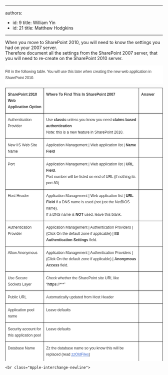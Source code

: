 

---
authors:
  - id: 9
    title: William Yin
  - id: 21
    title: Matthew Hodgkins
---




<span class='intro'> <p>When you move to SharePoint 2010, you will need to know the settings you had on your 2007 server. <br>Therefore document all the settings from the SharePoint 2007 server, that you will need to re-create on the SharePoint 2010 server.</p> </span>


 <p style="margin&#58;0cm 0cm 0pt;padding&#58;10px 0px;font-size&#58;12px;line-height&#58;20px;color&#58;rgb(51, 51, 51);font-family&#58;verdana, arial, sans-serif;font-style&#58;normal;font-variant&#58;normal;font-weight&#58;normal;letter-spacing&#58;normal;text-align&#58;-webkit-left;text-indent&#58;0px;text-transform&#58;none;white-space&#58;normal;word-spacing&#58;0px;background-color&#58;rgb(255, 255, 255);">
        Fill in the following table. You will use this later when creating the new web application in SharePoint 2010.</p>
    <table border="1" cellpadding="0" cellspacing="0" style="border-collapse&#58;collapse;color&#58;rgb(51, 51, 51);font-family&#58;verdana, arial, sans-serif;font-size&#58;12px;font-style&#58;normal;font-variant&#58;normal;font-weight&#58;normal;letter-spacing&#58;normal;line-height&#58;18px;text-indent&#58;0px;text-transform&#58;none;white-space&#58;normal;word-spacing&#58;0px;background-color&#58;rgb(255, 255, 255);border&#58;medium none;height&#58;873px;">
        <tbody><tr>
            <td valign="top" style="border&#58;1pt solid windowtext;width&#58;60px;padding&#58;0cm 5.4pt;height&#58;71px;">
                <p style="margin&#58;0cm 0cm 0pt;padding&#58;10px 0px;font-size&#58;12px;line-height&#58;20px;">
                    <b>SharePoint&#160;2010 Web Application&#160;Option</b></p>
            </td>
            <td valign="top" style="border-top-width&#58;1pt;border-top-style&#58;solid;border-right-width&#58;1pt;border-right-style&#58;solid;width&#58;350px;border-bottom-width&#58;1pt;border-bottom-style&#58;solid;padding&#58;0cm 5.4pt;height&#58;71px;">
                <p style="margin&#58;0cm 0cm 0pt;padding&#58;10px 0px;font-size&#58;12px;line-height&#58;20px;">
                    <b>Where To Find This In SharePoint 2007</b></p>
            </td>
            <td valign="top" width="30px" style="border-top-width&#58;1pt;border-top-style&#58;solid;border-right-width&#58;1pt;border-right-style&#58;solid;width&#58;50pt;border-bottom-width&#58;1pt;border-bottom-style&#58;solid;padding&#58;0cm 5.4pt;height&#58;71px;">
                <p style="margin&#58;0cm 0cm 0pt;padding&#58;10px 0px;font-size&#58;12px;line-height&#58;20px;">
                    <b>Answer</b></p>
            </td>
        </tr>
        <tr>
            <td valign="top" style="border-right-width&#58;1pt;border-right-style&#58;solid;width&#58;60px;border-bottom-width&#58;1pt;border-bottom-style&#58;solid;padding&#58;0cm 5.4pt;border-left-width&#58;1pt;border-left-style&#58;solid;background-color&#58;transparent;">
                <p style="margin&#58;0cm 0cm 0pt;padding&#58;10px 0px;font-size&#58;12px;line-height&#58;20px;">
                    Authentication Provider</p>
            </td>
            <td valign="top" style="border-right-width&#58;1pt;border-right-style&#58;solid;width&#58;350px;border-bottom-width&#58;1pt;border-bottom-style&#58;solid;padding&#58;0cm 5.4pt;background-color&#58;transparent;">
                <p style="margin&#58;0cm 0cm 0pt;padding&#58;10px 0px;font-size&#58;12px;line-height&#58;20px;">
                    Use&#160;<b>classic</b>&#160;unless you know you need&#160;<b>claims based authentication&#160;<br>
                    </b>Note&#58; this is a new feature in SharePoint 2010.</p>
            </td>
            <td valign="top" width="50px" style="border-right-width&#58;1pt;border-right-style&#58;solid;width&#58;60px;border-bottom-width&#58;1pt;border-bottom-style&#58;solid;padding&#58;0cm 5.4pt;background-color&#58;transparent;">
                <p style="margin&#58;0cm 0cm 0pt;padding&#58;10px 0px;font-size&#58;12px;line-height&#58;20px;">
                    &#160;</p>
            </td>
        </tr>
        <tr>
            <td valign="top" style="border-right-width&#58;1pt;border-right-style&#58;solid;width&#58;60px;border-bottom-width&#58;1pt;border-bottom-style&#58;solid;padding&#58;0cm 5.4pt;border-left-width&#58;1pt;border-left-style&#58;solid;background-color&#58;transparent;">
                <p style="margin&#58;0cm 0cm 0pt;padding&#58;10px 0px;font-size&#58;12px;line-height&#58;20px;">
                    New IIS Web Site Name</p>
            </td>
            <td valign="top" style="border-right-width&#58;1pt;border-right-style&#58;solid;width&#58;350px;border-bottom-width&#58;1pt;border-bottom-style&#58;solid;padding&#58;0cm 5.4pt;background-color&#58;transparent;">
                <p style="margin&#58;0cm 0cm 0pt;padding&#58;10px 0px;font-size&#58;12px;line-height&#58;20px;">
                    Application Management | Web application list |&#160;<b>Name Field</b></p>
            </td>
            <td valign="top" width="50px" style="border-right-width&#58;1pt;border-right-style&#58;solid;width&#58;60px;border-bottom-width&#58;1pt;border-bottom-style&#58;solid;padding&#58;0cm 5.4pt;background-color&#58;transparent;">
                <p style="margin&#58;0cm 0cm 0pt;padding&#58;10px 0px;font-size&#58;12px;line-height&#58;20px;">
                    &#160;</p>
            </td>
        </tr>
        <tr>
            <td valign="top" style="border-right-width&#58;1pt;border-right-style&#58;solid;width&#58;60px;border-bottom-width&#58;1pt;border-bottom-style&#58;solid;padding&#58;0cm 5.4pt;border-left-width&#58;1pt;border-left-style&#58;solid;background-color&#58;transparent;">
                <p style="margin&#58;0cm 0cm 0pt;padding&#58;10px 0px;font-size&#58;12px;line-height&#58;20px;">
                    Port</p>
            </td>
            <td valign="top" style="border-right-width&#58;1pt;border-right-style&#58;solid;width&#58;350px;border-bottom-width&#58;1pt;border-bottom-style&#58;solid;padding&#58;0cm 5.4pt;background-color&#58;transparent;">
                <p style="margin&#58;0cm 0cm 0pt;padding&#58;10px 0px;font-size&#58;12px;line-height&#58;20px;">
                    Application Management | Web application list |&#160;<b>URL Field</b>.&#160;<br>
                    Port number will be listed on end of URL (if nothing its port 80)</p>
            </td>
            <td valign="top" width="50px" style="border-right-width&#58;1pt;border-right-style&#58;solid;width&#58;60px;border-bottom-width&#58;1pt;border-bottom-style&#58;solid;padding&#58;0cm 5.4pt;background-color&#58;transparent;">
                <p style="margin&#58;0cm 0cm 0pt;padding&#58;10px 0px;font-size&#58;12px;line-height&#58;20px;">
                    &#160;</p>
            </td>
        </tr>
        <tr>
            <td valign="top" style="border-right-width&#58;1pt;border-right-style&#58;solid;width&#58;60px;border-bottom-width&#58;1pt;border-bottom-style&#58;solid;padding&#58;0cm 5.4pt;border-left-width&#58;1pt;border-left-style&#58;solid;background-color&#58;transparent;">
                <p style="margin&#58;0cm 0cm 0pt;padding&#58;10px 0px;font-size&#58;12px;line-height&#58;20px;">
                    Host Header</p>
            </td>
            <td valign="top" style="border-right-width&#58;1pt;border-right-style&#58;solid;width&#58;350px;border-bottom-width&#58;1pt;border-bottom-style&#58;solid;padding&#58;0cm 5.4pt;background-color&#58;transparent;">
                <p style="margin&#58;0cm 0cm 0pt;padding&#58;10px 0px;font-size&#58;12px;line-height&#58;20px;">
                    Application Management | Web application list |&#160;<b>URL Field</b>&#160;if a DNS name is used (not just the NetBIOS name).&#160;<br>
                    If a DNS name is&#160;<b>NOT</b>&#160;used, leave this blank.</p>
            </td>
            <td valign="top" width="50px" style="border-right-width&#58;1pt;border-right-style&#58;solid;width&#58;60px;border-bottom-width&#58;1pt;border-bottom-style&#58;solid;padding&#58;0cm 5.4pt;background-color&#58;transparent;">
                <p style="margin&#58;0cm 0cm 0pt;padding&#58;10px 0px;font-size&#58;12px;line-height&#58;20px;">
                    &#160;</p>
            </td>
        </tr>
        <tr>
            <td valign="top" style="border-right-width&#58;1pt;border-right-style&#58;solid;width&#58;60px;border-bottom-width&#58;1pt;border-bottom-style&#58;solid;padding&#58;0cm 5.4pt;border-left-width&#58;1pt;border-left-style&#58;solid;background-color&#58;transparent;">
                <p style="margin&#58;0cm 0cm 0pt;padding&#58;10px 0px;font-size&#58;12px;line-height&#58;20px;">
                    Authentication Provider</p>
            </td>
            <td valign="top" style="border-right-width&#58;1pt;border-right-style&#58;solid;width&#58;350px;border-bottom-width&#58;1pt;border-bottom-style&#58;solid;padding&#58;0cm 5.4pt;background-color&#58;transparent;">
                <p style="margin&#58;0cm 0cm 0pt;padding&#58;10px 0px;font-size&#58;12px;line-height&#58;20px;">
                    Application Management | Authentication Providers | (Click On the default zone if applicable) |&#160;<b>IIS Authentication Settings</b>&#160;field.</p>
            </td>
            <td valign="top" width="50px" style="border-right-width&#58;1pt;border-right-style&#58;solid;width&#58;60px;border-bottom-width&#58;1pt;border-bottom-style&#58;solid;padding&#58;0cm 5.4pt;background-color&#58;transparent;">
                <p style="margin&#58;0cm 0cm 0pt;padding&#58;10px 0px;font-size&#58;12px;line-height&#58;20px;">
                    &#160;</p>
            </td>
        </tr>
        <tr>
            <td valign="top" style="border-right-width&#58;1pt;border-right-style&#58;solid;width&#58;60px;border-bottom-width&#58;1pt;border-bottom-style&#58;solid;padding&#58;0cm 5.4pt;border-left-width&#58;1pt;border-left-style&#58;solid;background-color&#58;transparent;">
                <p style="margin&#58;0cm 0cm 0pt;padding&#58;10px 0px;font-size&#58;12px;line-height&#58;20px;">
                    Allow Anonymous</p>
            </td>
            <td valign="top" style="border-right-width&#58;1pt;border-right-style&#58;solid;width&#58;350px;border-bottom-width&#58;1pt;border-bottom-style&#58;solid;padding&#58;0cm 5.4pt;background-color&#58;transparent;">
                <p style="margin&#58;0cm 0cm 0pt;padding&#58;10px 0px;font-size&#58;12px;line-height&#58;20px;">
                    Application Management | Authentication Providers | (Click On the default zone if applicable) |&#160;<b>Anonymous Access</b>&#160;field.</p>
            </td>
            <td valign="top" width="50px" style="border-right-width&#58;1pt;border-right-style&#58;solid;width&#58;60px;border-bottom-width&#58;1pt;border-bottom-style&#58;solid;padding&#58;0cm 5.4pt;background-color&#58;transparent;">
                <p style="margin&#58;0cm 0cm 0pt;padding&#58;10px 0px;font-size&#58;12px;line-height&#58;20px;">
                    &#160;</p>
            </td>
        </tr>
        <tr>
            <td valign="top" style="border-right-width&#58;1pt;border-right-style&#58;solid;width&#58;60px;border-bottom-width&#58;1pt;border-bottom-style&#58;solid;padding&#58;0cm 5.4pt;border-left-width&#58;1pt;border-left-style&#58;solid;background-color&#58;transparent;">
                <p style="margin&#58;0cm 0cm 0pt;padding&#58;10px 0px;font-size&#58;12px;line-height&#58;20px;">
                    Use Secure Sockets Layer</p>
            </td>
            <td valign="top" style="border-right-width&#58;1pt;border-right-style&#58;solid;width&#58;350px;border-bottom-width&#58;1pt;border-bottom-style&#58;solid;padding&#58;0cm 5.4pt;background-color&#58;transparent;">
                <p style="margin&#58;0cm 0cm 0pt;padding&#58;10px 0px;font-size&#58;12px;line-height&#58;20px;">
                    Check whether the SharePoint site URL like “<b>https</b>&#58;//***”</p>
            </td>
            <td valign="top" width="50px" style="border-right-width&#58;1pt;border-right-style&#58;solid;width&#58;60px;border-bottom-width&#58;1pt;border-bottom-style&#58;solid;padding&#58;0cm 5.4pt;background-color&#58;transparent;">
                <p style="margin&#58;0cm 0cm 0pt;padding&#58;10px 0px;font-size&#58;12px;line-height&#58;20px;">
                    &#160;</p>
            </td>
        </tr>
        <tr>
            <td valign="top" style="border-right-width&#58;1pt;border-right-style&#58;solid;width&#58;60px;border-bottom-width&#58;1pt;border-bottom-style&#58;solid;padding&#58;0cm 5.4pt;border-left-width&#58;1pt;border-left-style&#58;solid;background-color&#58;transparent;">
                <p style="margin&#58;0cm 0cm 0pt;padding&#58;10px 0px;font-size&#58;12px;line-height&#58;20px;">
                    Public URL</p>
            </td>
            <td valign="top" style="border-right-width&#58;1pt;border-right-style&#58;solid;width&#58;350px;border-bottom-width&#58;1pt;border-bottom-style&#58;solid;padding&#58;0cm 5.4pt;background-color&#58;transparent;">
                <p style="margin&#58;0cm 0cm 0pt;padding&#58;10px 0px;font-size&#58;12px;line-height&#58;20px;">
                    Automatically updated from Host Header</p>
            </td>
            <td valign="top" width="50px" style="border-right-width&#58;1pt;border-right-style&#58;solid;width&#58;60px;border-bottom-width&#58;1pt;border-bottom-style&#58;solid;padding&#58;0cm 5.4pt;background-color&#58;transparent;">
                <p style="margin&#58;0cm 0cm 0pt;padding&#58;10px 0px;font-size&#58;12px;line-height&#58;20px;">
                    &#160;</p>
            </td>
        </tr>
        <tr>
            <td valign="top" style="border-right-width&#58;1pt;border-right-style&#58;solid;width&#58;60px;border-bottom-width&#58;1pt;border-bottom-style&#58;solid;padding&#58;0cm 5.4pt;border-left-width&#58;1pt;border-left-style&#58;solid;background-color&#58;transparent;">
                <p style="margin&#58;0cm 0cm 0pt;padding&#58;10px 0px;font-size&#58;12px;line-height&#58;20px;">
                    Application pool name</p>
            </td>
            <td valign="top" style="border-right-width&#58;1pt;border-right-style&#58;solid;width&#58;350px;border-bottom-width&#58;1pt;border-bottom-style&#58;solid;padding&#58;0cm 5.4pt;background-color&#58;transparent;">
                <p style="margin&#58;0cm 0cm 0pt;padding&#58;10px 0px;font-size&#58;12px;line-height&#58;20px;">
                    Leave defaults</p>
            </td>
            <td valign="top" width="50px" style="border-right-width&#58;1pt;border-right-style&#58;solid;width&#58;60px;border-bottom-width&#58;1pt;border-bottom-style&#58;solid;padding&#58;0cm 5.4pt;background-color&#58;transparent;">
                <p style="margin&#58;0cm 0cm 0pt;padding&#58;10px 0px;font-size&#58;12px;line-height&#58;20px;">
                    &#160;</p>
            </td>
        </tr>
        <tr>
            <td valign="top" style="border-right-width&#58;1pt;border-right-style&#58;solid;width&#58;60px;border-bottom-width&#58;1pt;border-bottom-style&#58;solid;padding&#58;0cm 5.4pt;border-left-width&#58;1pt;border-left-style&#58;solid;background-color&#58;transparent;">
                <p style="margin&#58;0cm 0cm 0pt;padding&#58;10px 0px;font-size&#58;12px;line-height&#58;20px;">
                    Security account for this application pool</p>
            </td>
            <td valign="top" style="border-right-width&#58;1pt;border-right-style&#58;solid;width&#58;350px;border-bottom-width&#58;1pt;border-bottom-style&#58;solid;padding&#58;0cm 5.4pt;background-color&#58;transparent;">
                <p style="margin&#58;0cm 0cm 0pt;padding&#58;10px 0px;font-size&#58;12px;line-height&#58;20px;">
                    Leave defaults</p>
            </td>
            <td valign="top" width="50px" style="border-right-width&#58;1pt;border-right-style&#58;solid;width&#58;60px;border-bottom-width&#58;1pt;border-bottom-style&#58;solid;padding&#58;0cm 5.4pt;background-color&#58;transparent;">
                <p style="margin&#58;0cm 0cm 0pt;padding&#58;10px 0px;font-size&#58;12px;line-height&#58;20px;">
                    &#160;</p>
            </td>
        </tr>
         <tr>
             <td valign="top" style="border-right-width&#58;1pt;border-right-style&#58;solid;width&#58;60px;border-bottom-width&#58;1pt;border-bottom-style&#58;solid;padding&#58;0cm 5.4pt;border-left-width&#58;1pt;border-left-style&#58;solid;background-color&#58;transparent;">
                <p style="margin&#58;0cm 0cm 0pt;padding&#58;10px 0px;font-size&#58;12px;line-height&#58;20px;">
                    Database Name</p>
            </td>
            <td valign="top" style="border-right-width&#58;1pt;border-right-style&#58;solid;width&#58;350px;border-bottom-width&#58;1pt;border-bottom-style&#58;solid;padding&#58;0cm 5.4pt;background-color&#58;transparent;">
                <p style="margin&#58;0cm 0cm 0pt;padding&#58;10px 0px;font-size&#58;12px;line-height&#58;20px;">
                    Zz the database name so you know this will be replaced (read&#160;<a href="/do-you-zz-old-files-rather-than-deleting-them" style="text-decoration&#58;none;color&#58;rgb(58, 102, 204);border-bottom-width&#58;1px;border-bottom-style&#58;dotted;border-bottom-color&#58;rgb(58, 102, 204);background-color&#58;transparent;">zzOldFiles</a><span style="background-color&#58;transparent;">)</span></p>
                <p style="margin&#58;0cm 0cm 0pt;padding&#58;10px 0px;font-size&#58;12px;line-height&#58;20px;">
                    &#160;</p>
            </td>
             <td valign="top" width="50px" style="border-right-width&#58;1pt;border-right-style&#58;solid;width&#58;60px;border-bottom-width&#58;1pt;border-bottom-style&#58;solid;padding&#58;0cm 5.4pt;background-color&#58;transparent;">
                <p style="margin&#58;0cm 0cm 0pt;padding&#58;10px 0px;font-size&#58;12px;line-height&#58;20px;">
                    &#160;</p>
            </td>
        </tr>
    </tbody></table>



    
    <br class="Apple-interchange-newline">



